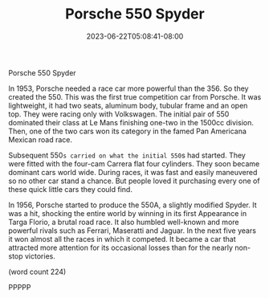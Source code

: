 ﻿---
title: "Porsche 550 Spyder"
date: 2023-06-22T05:08:41-08:00
description: "Porsche Tips for Web Success"
featured_image: "/images/Porsche.jpg"
tags: ["Porsche"]
---

Porsche 550 Spyder


In 1953, Porsche needed a race car more powerful than the 
356. So they created the 550. This was the first true competition 
car from Porsche. It was lightweight, it had two seats, aluminum
body, tubular frame and an open top. They were racing only with 
Volkswagen. The initial pair of 550 dominated their class at Le 
Mans finishing one-two in the 1500cc division. Then, one of the two 
cars won its category in the famed Pan Americana Mexican road race. 

Subsequent 550`s carried on what the initial 550`s had started. 
They were fitted with the four-cam Carrera flat four cylinders. They 
soon became dominant cars world wide.  During races, it was fast 
and easily maneuvered so no other car stand a chance. But people 
loved it purchasing every one of these quick little cars they could find. 

In 1956, Porsche started to produce the 550A, a slightly modified 
Spyder. It was a hit, shocking the entire world by winning in its first 
Appearance in Targa Florio, a brutal road race. It also humbled well-known
and more powerful rivals such as Ferrari, Maseratti and Jaguar. 
In the next five years it won almost all the races in which it competed.
It became a car that attracted more attention for its occasional 
losses than for the nearly non-stop victories.

(word count 224)

PPPPP

